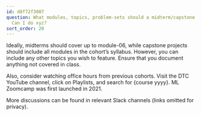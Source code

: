 ```yaml
---
id: d8f72f3007
question: What modules, topics, problem-sets should a midterm/capstone project cover?
  Can I do xyz?
sort_order: 20
---
```


Ideally, midterms should cover up to module-06, while capstone projects should include all modules in the cohort’s syllabus. However, you can include any other topics you wish to feature. Ensure that you document anything not covered in class.

Also, consider watching office hours from previous cohorts. Visit the DTC YouTube channel, click on Playlists, and search for {course yyyy}. ML Zoomcamp was first launched in 2021.

More discussions can be found in relevant Slack channels (links omitted for privacy).